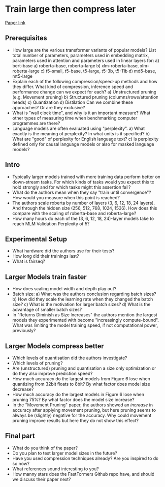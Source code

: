 # Train large then compress later

[Paper link](https://arxiv.org/pdf/2002.11794.pdf)

## Prerequisites

* How large are the various transformer variants of popular models?
  List total number of parameters, parameters used in embedding matrix,
  parameters used in attention and parameters used in linear layers for:
  a) bert-base
  a) roberta-base, roberta-large
  b) xlm-roberta-base, xlm-roberta-large
  c) t5-small, t5-base, t5-large, t5-3b, t5-11b
  d) md5-base, mt5-large
* Explain each of the following compression/speed-up methods and how
  they differ. What kind of compression, inference speed and performance
  change can we expect for each?
  a) Unstructured pruning (e.g. Movement pruning)
  b) Structured pruning (columns/rows/attention heads)
  c) Quantization
  d) Distilation
  Can we combine these approaches? Or are they exclusive?
* What is "wall clock time", and why is it an important measure? What other
  types of measuring time when benchmarking computer programmes are there?
* Language models are often evaluated using "perplexity".
  a) What exactly is the meaning of perplexity? In what units is it specified?
  b) What are "good" of perplexity for English language text?
  c) Is perplexity defined only for causal language models or also for masked
     language models?

## Intro
* Typically larger models trained with more training data perform better on
down-stream tasks. For which kinds of tasks would you expect this to hold strongly
and for which tasks might this assertion fail?
* What do the authors mean when they say "train until convergence"? How would you
  measure when this point is reached?
* The authors scale roberta by number of layers (3, 6, 12, 18, 24 layers). And through
  the hidden size (256, 512, 768, 1024, 1536). How does this compare with the scaling
  of roberta-base and roberta-large?
* How many hours do each of the (3, 6, 12, 18, 24)-layer models take to reach MLM Validation
  Perplexity of 5?

## Experimental Setup
* What hardware did the authors use for their tests?
* How long did their trainings last?
* What is fairseq?


## Larger Models train faster
* How does scaling model width and depth play out?
* Batch size:
  a) What was the authors conclusion regarding batch sizes?
  b) How did they scale the learning rate when they changed the batch size?
  c) What is the motivation for larger batch sizes?
  d) What is the advantage of smaller batch sizes?
* In "Returns Diminish as Size Increases" the authors mention the largest
  models they experimented with become "increasingly compute-bound". What
  was limiting the model training speed, if not computational power, previously?

## Larger Models compress better

* Which levels of quantisation did the authors investigate?
* Which levels of pruning?
* Are (unstructured) pruning and quantisation a size only optimization or
  do they also improve prediction speed?
* How much accuracy do the largest models from Figure 6 lose when quantizing from
  32bit floats to 8bit? By what factor does model size decrease?
* How much accuracy do the largest models in Figure 6 lose when pruning 75%? By what
  factor does the model size increase?
* In the "Movement Pruning" paper, the authors showed an *increase* in accuracy after
  applying movement pruning, but here pruning seems to always be (slightly) negative for
  the accuracy. Why could movement pruning improve results but here they do not show
  this effect?


## Final part

* What do you think of the paper?
* Do you plan to test larger model sizes in the future?
* Have you used compression techniques already? Are you inspired to do so now?
* What references sound interesting to you?
* How manny stars does the FastFormers Github repo have, and should we discuss
  their paper next?


